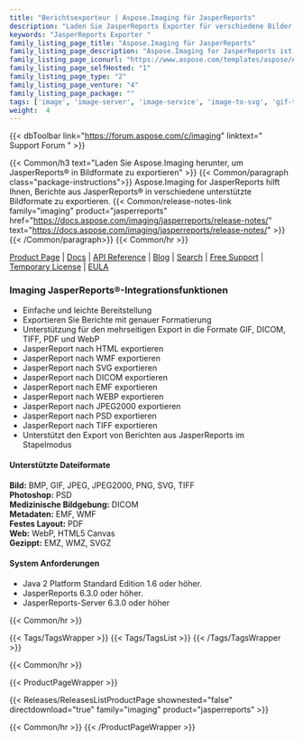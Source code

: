```yaml
---
title: "Berichtsexporteur | Aspose.Imaging für JasperReports"
description: "Laden Sie JasperReports Exporter für verschiedene Bilder herunter, darunter BMP, GIF, JPEG, PNG, TIFF sowie in PDF, Html5 Canvas und weiteren Formaten."
keywords: "JasperReports Exporter "
family_listing_page_title: "Aspose.Imaging für JasperReports"
family_listing_page_description: "Aspose.Imaging for JasperReports ist die einzige Lösung auf dem Markt, die es ermöglicht, Berichte aus JasperReports in verschiedene Bilder zu exportieren, darunter BMP, GIF, JPEG, PNG, TIFF sowie in PDF, Html5 Canvas und weitere Formate. Alle Berichtsmerkmale mit höchster Genauigkeit können in die Bilddateien konvertiert werden."
family_listing_page_iconurl: "https://www.aspose.com/templates/aspose/App_Themes/V3/images/imaging/272x272/aspose_imaging-for-jasperreports.png"
family_listing_page_selfHosted: "1"
family_listing_page_type: "2"
family_listing_page_venture: "4"
family_listing_page_package: ""
tags: ['image', 'image-server', 'image-service', 'image-to-svg', 'gif-to-tiff', 'png-to-pdf', 'svg-to-bmp', 'svg-to-png']
weight:  4
---
```


{{< dbToolbar link="https://forum.aspose.com/c/imaging" linktext=" Support Forum " >}}

{{< Common/h3 text="Laden Sie Aspose.Imaging herunter, um JasperReports® in Bildformate zu exportieren"  >}}
{{< Common/paragraph class="package-instructions">}}
Aspose.Imaging for JasperReports hilft Ihnen, Berichte aus JasperReports® in verschiedene unterstützte Bildformate zu exportieren.
{{< Common/release-notes-link family="imaging" product="jasperreports" href="https://docs.aspose.com/imaging/jasperreports/release-notes/" text="https://docs.aspose.com/imaging/jasperreports/release-notes/"  >}}
{{< /Common/paragraph>}}
{{< Common/hr >}}

[Product Page](https://products.aspose.com/imaging/jasperreports/) | [Docs](https://docs.aspose.com/imaging/jasperreports/) | [API Reference](https://reference.aspose.com/imaging/) | [Blog](https://blog.aspose.com/category/imaging/) | [Search](https://search.aspose.com/) | [Free Support](https://forum.aspose.com/c/imaging) | [Temporary License](https://purchase.aspose.com/temporary-license) | [EULA](https://about.aspose.com/legal/eula/)

### Imaging JasperReports®-Integrationsfunktionen

- Einfache und leichte Bereitstellung
- Exportieren Sie Berichte mit genauer Formatierung
- Unterstützung für den mehrseitigen Export in die Formate GIF, DICOM, TIFF, PDF und WebP
- JasperReport nach HTML exportieren
- JasperReport nach WMF exportieren
- JasperReport nach SVG exportieren
- JasperReport nach DICOM exportieren
- JasperReport nach EMF exportieren
- JasperReport nach WEBP exportieren
- JasperReport nach JPEG2000 exportieren
- JasperReport nach PSD exportieren
- JasperReport nach TIFF exportieren
- Unterstützt den Export von Berichten aus JasperReports im Stapelmodus

#### Unterstützte Dateiformate

**Bild:** BMP, GIF, JPEG, JPEG2000, PNG, SVG, TIFF\
**Photoshop:** PSD\
**Medizinische Bildgebung:** DICOM\
**Metadaten:** EMF, WMF\
**Festes Layout:** PDF\
**Web:** WebP, HTML5 Canvas\
**Gezippt:** EMZ, WMZ, SVGZ


#### System Anforderungen

- Java 2 Platform Standard Edition 1.6 oder höher.
- JasperReports 6.3.0 oder höher.
- JasperReports-Server 6.3.0 oder höher

{{< Common/hr >}}

{{< Tags/TagsWrapper >}}
 {{< Tags/TagsList >}}
{{< /Tags/TagsWrapper >}}

{{< Common/hr >}}

{{< ProductPageWrapper >}}
<!-- ReleasesListProductPage-->
   {{< Releases/ReleasesListProductPage shownested="false"  directdownload="true" family="imaging" product="jasperreports" >}}
<!-- /ReleasesListProductPage-->
{{< Common/hr >}}
{{< /ProductPageWrapper >}}

